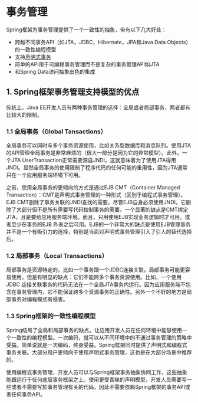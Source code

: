 # 事务管理

Spring框架为事务管理提供了一个一致性的抽象，带有以下几大好处：
* 跨越不同事务API（如JTA，JDBC，Hibernate，JPA和Java Data Objects）的一致性编程模型
* 支持[声明式事务](http://docs.spring.io/spring/docs/current/spring-framework-reference/html/transaction.html#transaction-declarative)
* 简单的API用于可编程事务管理而不是复杂的事务管理API如JTA
* 和Spring Data访问抽象出色的集成


## 1. Spring框架事务管理支持模型的优点

传统上，Java EE开发人员有两种事务管理的选择：全局或者局部事务，两者都有比较大的限制。

### 1.1 全局事务（Global Tansactions）

全局事务可以同时与多个事务资源使用，比如关系型数据库和消息队列。使用JTA的API管理全局事务是非常麻烦的（很大一部分是因为它的异常模型）。此外，一个JTA UserTransaction正常需要源自JNDI，这就意味着为了使用JTA得用JNDI。显然全局事务的使用限制了程序代码的任何可能的重用性，因为JTA通常只在一个应用服务端环境下可用。

之前，使用全局事务的更倾向的方式是通过EJB CMT（Container Managed Transaction）：CMT是声明式事务管理的一种形式（区别于编程式事务管理）。EJB CMT删除了事务关联的JNDI查找的需要，尽管EJB自身必须使用JNDI。它删除了大部分但不是所有需要写代码控制事务的需要。一个显著的缺点是CMT绑定JTA，且是要给应用服务端环境。而且，只用使用EJB实现业务逻辑时才可用，或者至少在事务的EJB 外表之后可用。EJB的一个非常大的缺点是使用EJB管理事务并不是一个有吸引力的选择，特别是当面对声明式事务管理引入了引人的替代选择后。


### 1.2 局部事务（Local Transactions）

局部事务是资源特定的，比如一个事务跟一个JDBC连接关联。局部事务可能更容易使用，但是有明显的缺点：它们不能跨多个事务资源使用。比如，一个使用JDBC 连接关联事务的代码无法在一个全局JTA事务内运行。因为应用服务端不包含在事务管理内，它不能保证跨多个资源事务的正确性。另外一个不好的地方是局部事务对编程模式有侵害。

### 1.3 Spring框架的一致性编程模型

Spring结局了全局和局部事务的缺点。让应用开发人员在任何环境中能够使用一个一致性的编程模型。一次编码，就可以从不同环境中的不通过事务管理的策略中受益。简单说就是一次编码，终身受益。Spring框架同时提供了声明式和编程式事务关联。大部分用户更倾向于使用声明式事务管理，这也是在大部分场景中推荐的。


使用编程式事务管理，开发人员可以与Spring框架事务抽象协同工作，这些抽象能跟运行于任何底层事务框架之上。使用更受青睐的声明模型，开发人员需要写一些或者不需要写於事务管理有关的代码，因此不需要依赖Spring框架的事务API或者任何事务API。
